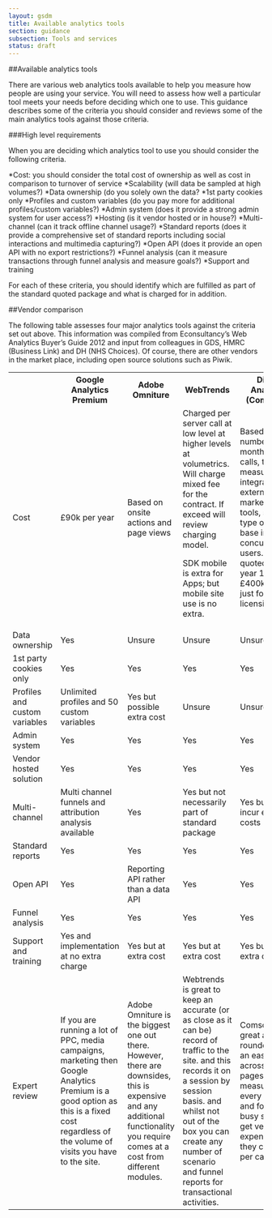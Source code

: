 ```yaml
---
layout: gsdm
title: Available analytics tools
section: guidance
subsection: Tools and services
status: draft
---
```

    
##Available analytics tools

There are various web analytics tools available to help you measure how people are using your service. You will need to assess how well a particular tool meets your needs before deciding which one to use. This guidance describes some of the criteria you should consider and reviews some of the main analytics tools against those criteria.

###High level requirements

When you are deciding which analytics tool to use you should consider the following criteria.

*Cost: you should consider the total cost of ownership as well as cost in comparison to turnover of service
*Scalability (will data be sampled at high volumes?)
*Data ownership (do you solely own the data?
*1st party cookies only
*Profiles and custom variables (do you pay more for additional profiles/custom variables?)
*Admin system (does it provide a strong admin system for user access?)
*Hosting (is it vendor hosted or in house?)
*Multi-channel (can it track offline channel usage?)
*Standard reports (does it provide a comprehensive set of standard reports including social interactions and multimedia capturing?)
*Open API (does it provide an open API with no export restrictions?)
*Funnel analysis (can it measure transactions through funnel analysis and measure goals?)
*Support and training

For each of these criteria, you should identify which are fulfilled as part of the standard quoted package and what is charged for in addition.

##Vendor comparison

The following table assesses four major analytics tools against the criteria set out above. This information was compiled from Econsultancy’s Web Analytics Buyer’s Guide 2012 and input from colleagues in GDS, HMRC (Business Link) and DH (NHS Choices). Of course, there are other vendors in the market place, including open source solutions such as Piwik.

<table>
<tr><th></th><th>Google Analytics Premium</th><th>Adobe Omniture</th><th>WebTrends</th><th>Digital Analytics (Comscore)</th></tr>
<tr><td>Cost</td><td>£90k per year</td><td>Based on onsite actions and page views</td><td>Charged per server call at low level at higher levels at volumetrics. Will charge mixed fee for the contract. If exceed will review charging model.

SDK mobile is  extra for Apps; but mobile site use is no extra.</td><td>Based on number of monthly server calls, type of measurements, integration of external marketing tools, size and type of user base including concurrent users. Prices quoted £200k year 1 and £400k year 2 just for licensing</td></tr>
<tr><td>Data ownership</td><td>Yes</td><td>Unsure</td><td>Unsure</td><td>Unsure</td></tr>
<tr><td>1st party cookies only</td><td>Yes</td><td>Yes</td><td>Yes</td><td>Yes</td></tr>
<tr><td>Profiles and custom variables</td><td>Unlimited profiles and 50 custom variables</td><td>Yes but possible extra cost</td><td>Unsure</td><td>Unsure</td></tr>
<tr><td>Admin system</td><td>Yes</td><td>Yes</td><td>Yes</td><td>Yes</td></tr>
<tr><td>Vendor hosted solution</td><td>Yes</td><td>Yes</td><td>Yes</td><td>Yes</td></tr>
<tr><td>Multi-channel</td><td>Multi channel funnels and attribution analysis available</td><td>Yes</td><td>Yes but not necessarily part of standard package</td><td>Yes but may incur extra costs</td></tr>
<tr><td>Standard reports</td><td>Yes</td><td>Yes</td><td>Yes</td><td>Yes</td></tr>
<tr><td>Open API</td><td>Yes</td><td>Reporting API rather than a data API</td><td>Yes</td><td>Yes</td></tr>
<tr><td>Funnel analysis</td><td>Yes</td><td>Yes</td><td>Yes</td><td>Yes</td></tr>
<tr><td>Support and training</td><td>Yes and implementation at no extra charge</td><td>Yes but at extra cost</td><td>Yes but at extra cost</td><td>Yes but at extra cost</td></tr>
<tr><td>Expert review</td><td>If you are running a lot of PPC, media campaigns, marketing then Google Analytics Premium is a good option as this is a fixed cost regardless of the volume of visits you have to the site.</td><td>Adobe Omniture is the biggest one out there. However, there are downsides, this is expensive and any additional functionality you require comes at a cost from different modules.</td><td>Webtrends is great to keep an accurate (or as close as it can be) record of traffic to the site. and this records it on a session by session basis. and whilst not out of the box you can create any number of scenario and funnel reports for transactional activities.</td><td>Comscore is a great all-rounder and is an easy install across multiple pages. This measures every activity and for a very busy site can get very expensive as they charge per call.</td></tr>
</table>


